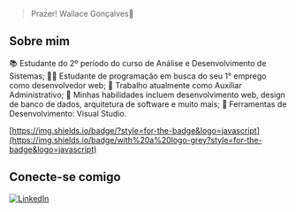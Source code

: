 > Prazer! Wallace Gonçalves👋

## Sobre mim ##

📚 Estudante do 2º período do curso de Análise e Desenvolvimento de Sistemas;
👨‍💻 Estudante de programação em busca do seu 1° emprego como desenvolvedor web;
💼 Trabalho atualmente como Auxiliar Administrativo;
🔧 Minhas habilidades incluem desenvolvimento web, design de banco de dados, arquitetura de software e muito mais;
🧰 Ferramentas de Desenvolvimento: Visual Studio.

[https://img.shields.io/badge/?style=for-the-badge&logo=javascript](https://img.shields.io/badge/with%20a%20logo-grey?style=for-the-badge&logo=javascript)

## Conecte-se comigo
[![LinkedIn](https://img.shields.io/badge/LinkedIn-000?style=for-the-badge&logo=linkedin&logoColor=0E76A8)](https://www.linkedin.com/in/wallacegrocha/)

